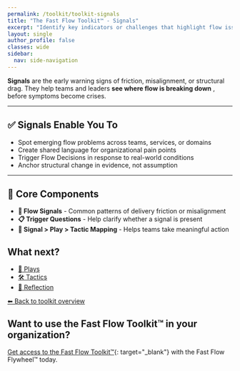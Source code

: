 ```yaml
---
permalink: /toolkit/toolkit-signals
title: "The Fast Flow Toolkit™️ - Signals"
excerpt: "Identify key indicators or challenges that highlight flow issues or bottlenecks in the organization. Helps diagnose flow problems by identifying symptoms or early warnings."
layout: single
author_profile: false
classes: wide
sidebar:
  nav: side-navigation
---
```


**Signals** are the early warning signs of friction, misalignment, or structural drag. They help teams and leaders **see where flow is breaking down** , before symptoms become crises.

---

## ✅ Signals Enable You To

- Spot emerging flow problems across teams, services, or domains  
- Create shared language for organizational pain points  
- Trigger Flow Decisions in response to real-world conditions  
- Anchor structural change in evidence, not assumption  

---

## 🧩 Core Components

- **🧭 Flow Signals** - Common patterns of delivery friction or misalignment
- **📋 Trigger Questions** - Help clarify whether a signal is present
- **📌 Signal > Play > Tactic Mapping** - Helps teams take meaningful action

## What next?

- [🎯 Plays](/toolkit/toolkit-plays)
- [🛠️ Tactics](/toolkit/toolkit-tactics)
- [🔁 Reflection](/toolkit/toolkit-reflection)

[⬅ Back to toolkit overview](/toolkit/toolkit-overview)

## Want to use the Fast Flow Toolkit™️ in your organization?

[Get access to the Fast Flow Toolkit™️](https://fastflowtoolkit.com){: target="_blank"} with the Fast Flow Flywheel™️ today.

